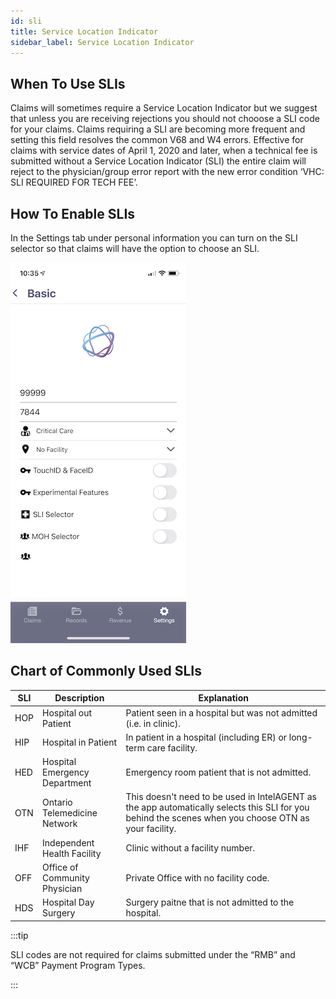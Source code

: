 ```yaml
---
id: sli
title: Service Location Indicator
sidebar_label: Service Location Indicator
---
```


## When To Use SLIs

Claims will sometimes require a Service Location Indicator but we suggest that unless you are receiving rejections you should not chooose a SLI code for your claims. Claims requiring a SLI are becoming more frequent and setting this field resolves the common V68 and W4 errors. Effective for claims with service dates of April 1, 2020 and later, when a technical fee is submitted without a Service Location Indicator (SLI) the entire claim will reject to the physician/group error report with the new error condition ‘VHC: SLI REQUIRED FOR TECH FEE’.

## How To Enable SLIs

In the Settings tab under personal information you can turn on the SLI selector so that claims will have the option to choose an SLI. 

<div style={{textAlign: 'center'}}>

![Example banner](./assets/sli.png)

</div>

## Chart of Commonly Used SLIs

SLI | Description |	Explanation
| - |  - | - |
HOP	 | Hospital out Patient	| Patient seen in a hospital but was not admitted (i.e. in clinic).
HIP | Hospital in Patient |	In patient in a hospital (including ER) or long-term care facility.
HED	| Hospital Emergency Department	| Emergency room patient that is not admitted.
OTN	| Ontario Telemedicine Network | This doesn't need to be used in IntelAGENT as the app automatically selects this SLI for you behind the scenes when you choose OTN as your facility.
IHF	| Independent Health Facility | Clinic without a facility number.
OFF	| Office of Community Physician | Private Office with no facility code.
HDS	| Hospital Day Surgery | Surgery paitne that is not admitted to the hospital.



:::tip

SLI codes are not required for claims submitted under the “RMB” and “WCB” Payment Program Types. 

:::
